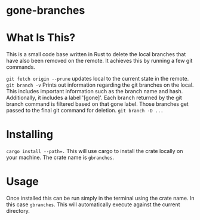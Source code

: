 # gone-branches


# What Is This?
This is a small code base written in Rust to delete the local branches that have also been removed on the remote. It achieves this by running a few git commands.

`git fetch origin --prune` updates local to the current state in the remote.
`git branch -v` Prints out information regarding the git branches on the local. This includes important information such as the branch name and hash. Additionally, it includes a label '[gone]'.
Each branch returned by the git branch command is filtered based on that gone label. Those branches get passed to the final git command for deletion.
`git branch -D ...`

# Installing
`cargo install --path=.`
This will use cargo to install the crate locally on your machine. The crate name is `gbranches`.

# Usage
Once installed this can be run simply in the terminal using the crate name. In this case `gbranches`.
This will automatically execute against the current directory.